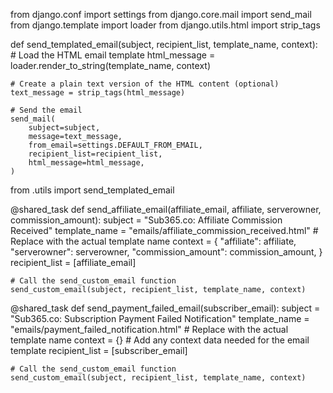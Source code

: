 from django.conf import settings
from django.core.mail import send_mail
from django.template import loader
from django.utils.html import strip_tags

def send_templated_email(subject, recipient_list, template_name, context):
    # Load the HTML email template
    html_message = loader.render_to_string(template_name, context)

    # Create a plain text version of the HTML content (optional)
    text_message = strip_tags(html_message)

    # Send the email
    send_mail(
        subject=subject,
        message=text_message,
        from_email=settings.DEFAULT_FROM_EMAIL,
        recipient_list=recipient_list,
        html_message=html_message,
    )


from .utils import send_templated_email

@shared_task
def send_affiliate_email(affiliate_email, affiliate, serverowner, commission_amount):
    subject = "Sub365.co: Affiliate Commission Received"
    template_name = "emails/affiliate_commission_received.html"  # Replace with the actual template name
    context = {
        "affiliate": affiliate,
        "serverowner": serverowner,
        "commission_amount": commission_amount,
    }
    recipient_list = [affiliate_email]

    # Call the send_custom_email function
    send_custom_email(subject, recipient_list, template_name, context)

@shared_task
def send_payment_failed_email(subscriber_email):
    subject = "Sub365.co: Subscription Payment Failed Notification"
    template_name = "emails/payment_failed_notification.html"  # Replace with the actual template name
    context = {}  # Add any context data needed for the email template
    recipient_list = [subscriber_email]

    # Call the send_custom_email function
    send_custom_email(subject, recipient_list, template_name, context)
